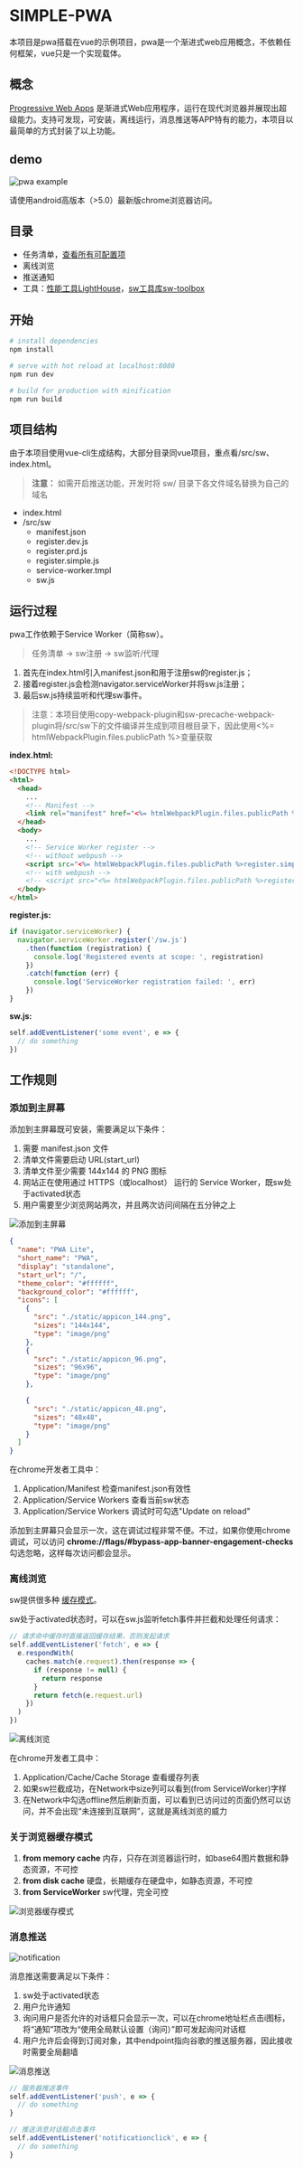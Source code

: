 # SIMPLE-PWA
本项目是pwa搭载在vue的示例项目，pwa是一个渐进式web应用概念，不依赖任何框架，vue只是一个实现载体。

## 概念
[Progressive Web Apps](https://developer.mozilla.org/zh-CN/Apps/Progressive "pwa") 是渐进式Web应用程序，运行在现代浏览器并展现出超级能力。支持可发现，可安装，离线运行，消息推送等APP特有的能力，本项目以最简单的方式封装了以上功能。

## demo
![pwa example](./static/code.png)

请使用android高版本（>5.0）最新版chrome浏览器访问。

## 目录
- 任务清单，[查看所有可配置项](https://developer.mozilla.org/en-US/docs/Web/Manifest "配置项")
- 离线浏览
- 推送通知
- 工具：[性能工具LightHouse](https://developers.google.com/web/tools/lighthouse "LightHouse")，[sw工具库sw-toolbox](https://github.com/GoogleChromeLabs/sw-toolbox "sw-toolbox")

## 开始
``` bash
# install dependencies
npm install

# serve with hot reload at localhost:8080
npm run dev

# build for production with minification
npm run build
```

## 项目结构
由于本项目使用vue-cli生成结构，大部分目录同vue项目，重点看/src/sw、index.html。

> **注意：** 如需开启推送功能，开发时将 sw/ 目录下各文件域名替换为自己的域名
- index.html
- /src/sw
    - manifest.json
    - register.dev.js
    - register.prd.js
    - register.simple.js
    - service-worker.tmpl
    - sw.js

## 运行过程
pwa工作依赖于Service Worker（简称sw）。
> 任务清单 -> sw注册 -> sw监听/代理

1. 首先在index.html引入manifest.json和用于注册sw的register.js；
2. 接着register.js会检测navigator.serviceWorker并将sw.js注册；
3. 最后sw.js持续监听和代理sw事件。

> 注意：本项目使用copy-webpack-plugin和sw-precache-webpack-plugin将/src/sw下的文件编译并生成到项目根目录下，因此使用<%= htmlWebpackPlugin.files.publicPath %>变量获取

**index.html:**
```html
<!DOCTYPE html>
<html>
  <head>
    ...
    <!-- Manifest -->
    <link rel="manifest" href="<%= htmlWebpackPlugin.files.publicPath %>manifest.json">
  </head>
  <body>
    ...
    <!-- Service Worker register -->
    <!-- without webpush -->
    <script src="<%= htmlWebpackPlugin.files.publicPath %>register.simple.js"></script>
    <!-- with webpush -->
    <!-- <script src="<%= htmlWebpackPlugin.files.publicPath %>register.js"></script> -->
  </body>
</html>
```
**register.js:**
```js
if (navigator.serviceWorker) {
  navigator.serviceWorker.register('/sw.js')
    .then(function (registration) {
      console.log('Registered events at scope: ', registration)
    })
    .catch(function (err) {
      console.log('ServiceWorker registration failed: ', err)
    })
}
```
**sw.js:**
```js
self.addEventListener('some event', e => {
  // do something
})
```

## 工作规则
### 添加到主屏幕
添加到主屏幕既可安装，需要满足以下条件：
1. 需要 manifest.json 文件
2. 清单文件需要启动 URL(start_url)
3. 清单文件至少需要 144x144 的 PNG 图标
4. 网站正在使用通过 HTTPS（或localhost） 运行的 Service Worker，既sw处于activated状态
5. 用户需要至少浏览网站两次，并且两次访问间隔在五分钟之上

![添加到主屏幕](https://user-gold-cdn.xitu.io/2018/3/12/16218297564a044a?w=586&h=253&f=png&s=76682)

```json
{
  "name": "PWA Lite",
  "short_name": "PWA",
  "display": "standalone",
  "start_url": "/",
  "theme_color": "#ffffff",
  "background_color": "#ffffff",
  "icons": [
    {
      "src": "./static/appicon_144.png",
      "sizes": "144x144",
      "type": "image/png"
    },
    {
      "src": "./static/appicon_96.png",
      "sizes": "96x96",
      "type": "image/png"
    },

    {
      "src": "./static/appicon_48.png",
      "sizes": "48x48",
      "type": "image/png"
    }
  ]
}
```

在chrome开发者工具中：
1. Application/Manifest 检查manifest.json有效性
2. Application/Service Workers 查看当前sw状态
3. Application/Service Workers 调试时可勾选"Update on reload"

添加到主屏幕只会显示一次，这在调试过程非常不便。不过，如果你使用chrome调试，可以访问 **chrome://flags/#bypass-app-banner-engagement-checks** 勾选忽略，这样每次访问都会显示。

### 离线浏览
sw提供很多种 [缓存模式](https://jakearchibald.com/2014/offline-cookbook/ "缓存模式")。

sw处于activated状态时，可以在sw.js监听fetch事件并拦截和处理任何请求：
```js
// 请求命中缓存时直接返回缓存结果，否则发起请求
self.addEventListener('fetch', e => {
  e.respondWith(
    caches.match(e.request).then(response => {
      if (response != null) {
        return response
      }
      return fetch(e.request.url)
    })
  )
})
```

![离线浏览](https://user-gold-cdn.xitu.io/2018/3/12/162182ab8a3cddb2?w=592&h=251&f=png&s=56299)

在chrome开发者工具中：
1. Application/Cache/Cache Storage 查看缓存列表
2. 如果sw拦截成功，在Network中size列可以看到(from ServiceWorker)字样
3. 在Network中勾选offline然后刷新页面，可以看到已访问过的页面仍然可以访问，并不会出现“未连接到互联网”，这就是离线浏览的威力

### 关于浏览器缓存模式
1. **from memory cache**  内存，只存在浏览器运行时，如base64图片数据和静态资源，不可控
2. **from disk cache**    硬盘，长期缓存在硬盘中，如静态资源，不可控
3. **from ServiceWorker** sw代理，完全可控

![浏览器缓存模式](https://user-gold-cdn.xitu.io/2018/3/12/162182b497b534ca?w=752&h=144&f=png&s=46193)

### 消息推送
![notification](https://raw.githubusercontent.com/SangKa/PWA-Book-CN/master/assets/figure6.4.png "notification")

消息推送需要满足以下条件：
1. sw处于activated状态
2. 用户允许通知
3. 询问用户是否允许的对话框只会显示一次，可以在chrome地址栏点击i图标，将“通知”项改为“使用全局默认设置（询问）”即可发起询问对话框
4. 用户允许后会得到订阅对象，其中endpoint指向谷歌的推送服务器，因此接收时需要全局翻墙

![消息推送](https://user-gold-cdn.xitu.io/2018/3/12/162182bca562924b?w=513&h=263&f=png&s=51909)

```js
// 服务器推送事件
self.addEventListener('push', e => {
  // do something
}

// 推送消息对话框点击事件
self.addEventListener('notificationclick', e => {
  // do something
}
```